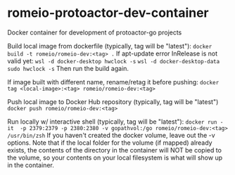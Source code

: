 # romeio-protoactor-dev-container
Docker container for development of protoactor-go projects


Build local image from dockerfile (typically, tag will be "latest"):
`docker build -t romeio/romeio-dev:<tag> .`
If apt-update error InRelease is not valid yet:
`wsl -d docker-desktop hwclock -s`
`wsl -d docker-desktop-data sudo hwclock -s`
Then run the build again.

If image built with different name, rename/retag it before pushing:
`docker tag <local-image>:<tag> romeio/romeio-dev:<tag>`

Push local image to Docker Hub repository (typically, tag will be "latest")
`docker push romeio/romeio-dev:<tag>`

Run locally w/ interactive shell (typically, tag will be "latest"):
`docker run -it  -p 2379:2379 -p 2380:2380 -v gopathvol:/go romeio/romeio-dev:<tag> /usr/bin/zsh`
If you haven't created the docker volume, leave out the -v options. Note that if the local folder for the volume (if mapped) already exists, the contents of the directory in the container will NOT be copied to the volume, so your contents on your local filesystem is what will show up in the container.
